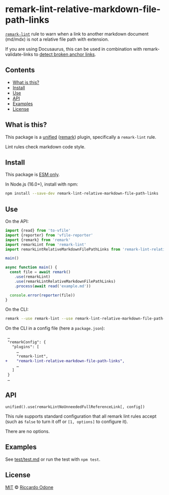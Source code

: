 # remark-lint-relative-markdown-file-path-links

[`remark-lint`](https://github.com/remarkjs/remark-lint) rule to warn when a link to another markdown document (md/mdx) is not a relative file path with extension.

If you are using Docusaurus, this can be used in combination with remark-validate-links to [detect broken anchor links](https://github.com/facebook/docusaurus/issues/3321#issuecomment-1477543749).

## Contents

*   [What is this?](#what-is-this)
*   [Install](#install)
*   [Use](#use)
*   [API](#api)
*   [Examples](#examples)
*   [License](#license)

## What is this?

This package is a [unified](https://github.com/unifiedjs/unified) ([remark](https://github.com/remarkjs/remark)) plugin, specifically a `remark-lint` rule.

Lint rules check markdown code style.

## Install

This package is [ESM only](https://gist.github.com/sindresorhus/a39789f98801d908bbc7ff3ecc99d99c).

In Node.js (16.0+), install with npm:

```sh
npm install --save-dev remark-lint-relative-markdown-file-path-links
```

## Use

On the API:

```js
import {read} from 'to-vfile'
import {reporter} from 'vfile-reporter'
import {remark} from 'remark'
import remarkLint from 'remark-lint'
import remarkLintRelativeMarkdownFilePathLinks from 'remark-lint-relative-markdown-file-path-links'

main()

async function main() {
  const file = await remark()
    .use(remarkLint)
    .use(remarkLintRelativeMarkdownFilePathLinks)
    .process(await read('example.md'))

  console.error(reporter(file))
}
```

On the CLI:

```sh
remark --use remark-lint --use remark-lint-relative-markdown-file-path-links example.md
```

On the CLI in a config file (here a `package.json`):

```diff
 …
 "remarkConfig": {
   "plugins": [
     …
     "remark-lint",
+    "remark-lint-relative-markdown-file-path-links",
     …
   ]
 }
 …
```

## API

`unified().use(remarkLintNoUnneededFullReferenceLink[, config])`

This rule supports standard configuration that all remark lint rules accept (such as `false` to turn it off or `[1, options]` to configure it).

There are no options.

## Examples

See [test/test.md](test/test.md) or run the test with `npm test`.

## License

[MIT](https://github.com/remarkjs/remark-lint/blob/main/license) © [Riccardo Odone](https://odone.me)
